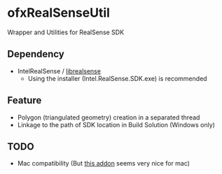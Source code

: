 # ofxRealSenseUtil
Wrapper and Utilities for RealSense SDK

## Dependency
* IntelRealSense / [librealsense](https://github.com/IntelRealSense/librealsense)
  * Using the installer (Intel.RealSense.SDK.exe) is recommended
## Feature
* Polygon (triangulated geometry) creation in a separated thread
* Linkage to the path of SDK location in Build Solution (Windows only)

## TODO
* Mac compatibility (But [this addon](https://github.com/hiroMTB/ofxRealsense2) seems very nice for mac)
